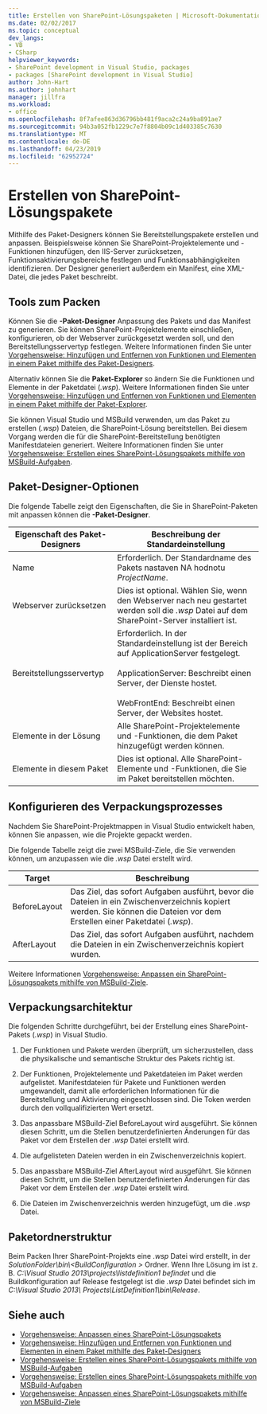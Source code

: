 ```yaml
---
title: Erstellen von SharePoint-Lösungspaketen | Microsoft-Dokumentation
ms.date: 02/02/2017
ms.topic: conceptual
dev_langs:
- VB
- CSharp
helpviewer_keywords:
- SharePoint development in Visual Studio, packages
- packages [SharePoint development in Visual Studio]
author: John-Hart
ms.author: johnhart
manager: jillfra
ms.workload:
- office
ms.openlocfilehash: 8f7afee863d36796bb481f9aca2c24a9ba891ae7
ms.sourcegitcommit: 94b3a052fb1229c7e7f8804b09c1d403385c7630
ms.translationtype: MT
ms.contentlocale: de-DE
ms.lasthandoff: 04/23/2019
ms.locfileid: "62952724"
---
```

# <a name="create-sharepoint-solution-packages"></a>Erstellen von SharePoint-Lösungspakete
  Mithilfe des Paket-Designers können Sie Bereitstellungspakete erstellen und anpassen. Beispielsweise können Sie SharePoint-Projektelemente und -Funktionen hinzufügen, den IIS-Server zurücksetzen, Funktionsaktivierungsbereiche festlegen und Funktionsabhängigkeiten identifizieren. Der Designer generiert außerdem ein Manifest, eine XML-Datei, die jedes Paket beschreibt.

## <a name="packaging-tools"></a>Tools zum Packen
 Können Sie die **-Paket-Designer** Anpassung des Pakets und das Manifest zu generieren. Sie können SharePoint-Projektelemente einschließen, konfigurieren, ob der Webserver zurückgesetzt werden soll, und den Bereitstellungsservertyp festlegen. Weitere Informationen finden Sie unter [Vorgehensweise: Hinzufügen und Entfernen von Funktionen und Elementen in einem Paket mithilfe des Paket-Designers](../sharepoint/how-to-add-and-remove-features-and-items-to-a-package-by-using-the-package-designer.md).

 Alternativ können Sie die **Paket-Explorer** so ändern Sie die Funktionen und Elemente in der Paketdatei (*.wsp*). Weitere Informationen finden Sie unter [Vorgehensweise: Hinzufügen und Entfernen von Funktionen und Elementen in einem Paket mithilfe der Paket-Explorer](../sharepoint/how-to-add-and-remove-features-and-items-to-a-package-by-using-the-packaging-explorer.md).

 Sie können Visual Studio und MSBuild verwenden, um das Paket zu erstellen (*.wsp*) Dateien, die SharePoint-Lösung bereitstellen. Bei diesem Vorgang werden die für die SharePoint-Bereitstellung benötigten Manifestdateien generiert. Weitere Informationen finden Sie unter [Vorgehensweise: Erstellen eines SharePoint-Lösungspakets mithilfe von MSBuild-Aufgaben](../sharepoint/how-to-create-a-sharepoint-solution-package-by-using-msbuild-tasks.md).

## <a name="package-designer-options"></a>Paket-Designer-Optionen
 Die folgende Tabelle zeigt den Eigenschaften, die Sie in SharePoint-Paketen mit anpassen können die **-Paket-Designer**.

|Eigenschaft des Paket-Designers|Beschreibung der Standardeinstellung|
|-------------------------------|------------------------------------|
|Name|Erforderlich. Der Standardname des Pakets nastaven NA hodnotu *ProjectName*.|
|Webserver zurücksetzen|Dies ist optional. Wählen Sie, wenn den Webserver nach neu gestartet werden soll die *.wsp* Datei auf dem SharePoint-Server installiert ist.|
|Bereitstellungsservertyp|Erforderlich. In der Standardeinstellung ist der Bereich auf ApplicationServer festgelegt.<br /><br /> ApplicationServer: Beschreibt einen Server, der Dienste hostet.<br /><br /> WebFrontEnd: Beschreibt einen Server, der Websites hostet.|
|Elemente in der Lösung|Alle SharePoint-Projektelemente und -Funktionen, die dem Paket hinzugefügt werden können.|
|Elemente in diesem Paket|Dies ist optional. Alle SharePoint-Elemente und -Funktionen, die Sie im Paket bereitstellen möchten.|

## <a name="configure-the-packaging-process"></a>Konfigurieren des Verpackungsprozesses
 Nachdem Sie SharePoint-Projektmappen in Visual Studio entwickelt haben, können Sie anpassen, wie die Projekte gepackt werden.

 Die folgende Tabelle zeigt die zwei MSBuild-Ziele, die Sie verwenden können, um anzupassen wie die *.wsp* Datei erstellt wird.

|Target|Beschreibung|
|------------|-----------------|
|BeforeLayout|Das Ziel, das sofort Aufgaben ausführt, bevor die Dateien in ein Zwischenverzeichnis kopiert werden. Sie können die Dateien vor dem Erstellen einer Paketdatei (*.wsp*).|
|AfterLayout|Das Ziel, das sofort Aufgaben ausführt, nachdem die Dateien in ein Zwischenverzeichnis kopiert wurden.|

 Weitere Informationen [Vorgehensweise: Anpassen ein SharePoint-Lösungspakets mithilfe von MSBuild-Ziele](../sharepoint/how-to-customize-a-sharepoint-solution-package-by-using-msbuild-targets.md).

## <a name="packaging-architecture"></a>Verpackungsarchitektur
 Die folgenden Schritte durchgeführt, bei der Erstellung eines SharePoint-Pakets (*.wsp*) in Visual Studio.

1. Der Funktionen und Pakete werden überprüft, um sicherzustellen, dass die physikalische und semantische Struktur des Pakets richtig ist.

2. Der Funktionen, Projektelemente und Paketdateien im Paket werden aufgelistet. Manifestdateien für Pakete und Funktionen werden umgewandelt, damit alle erforderlichen Informationen für die Bereitstellung und Aktivierung eingeschlossen sind. Die Token werden durch den vollqualifizierten Wert ersetzt.

3. Das anpassbare MSBuild-Ziel BeforeLayout wird ausgeführt. Sie können diesen Schritt, um die Stellen benutzerdefinierten Änderungen für das Paket vor dem Erstellen der *.wsp* Datei erstellt wird.

4. Die aufgelisteten Dateien werden in ein Zwischenverzeichnis kopiert.

5. Das anpassbare MSBuild-Ziel AfterLayout wird ausgeführt. Sie können diesen Schritt, um die Stellen benutzerdefinierten Änderungen für das Paket vor dem Erstellen der *.wsp* Datei erstellt wird.

6. Die Dateien im Zwischenverzeichnis werden hinzugefügt, um die *.wsp* Datei.

## <a name="package-folder-structure"></a>Paketordnerstruktur
 Beim Packen Ihrer SharePoint-Projekts eine *.wsp* Datei wird erstellt, in der *SolutionFolder\bin\\\<BuildConfiguration >* Ordner. Wenn Ihre Lösung im ist z. B. *C:\Visual Studio 2013\projects\listdefinition1 befindet* und die Buildkonfiguration auf Release festgelegt ist die *.wsp* Datei befindet sich im *C:\Visual Studio 2013\ Projects\ListDefinition1\bin\Release*.

## <a name="see-also"></a>Siehe auch
- [Vorgehensweise: Anpassen eines SharePoint-Lösungspakets](../sharepoint/how-to-customize-a-sharepoint-solution-package.md)
- [Vorgehensweise: Hinzufügen und Entfernen von Funktionen und Elementen in einem Paket mithilfe des Paket-Designers](../sharepoint/how-to-add-and-remove-features-and-items-to-a-package-by-using-the-package-designer.md)
- [Vorgehensweise: Erstellen eines SharePoint-Lösungspakets mithilfe von MSBuild-Aufgaben](../sharepoint/how-to-create-a-sharepoint-solution-package-by-using-msbuild-tasks.md)
- [Vorgehensweise: Erstellen eines SharePoint-Lösungspakets mithilfe von MSBuild-Aufgaben](../sharepoint/how-to-create-a-sharepoint-solution-package-by-using-msbuild-tasks.md)
- [Vorgehensweise: Anpassen eines SharePoint-Lösungspakets mithilfe von MSBuild-Ziele](../sharepoint/how-to-customize-a-sharepoint-solution-package-by-using-msbuild-targets.md)
